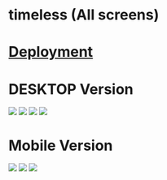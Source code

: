 # timeless (All screens)

# [Deployment](https://mariariosnavarro.github.io/timeless/)

# DESKTOP Version

![](/assets/img/dektop1.png)
![](/assets/img/Desktop3.png)
![](/assets/img/desktop2.png)
![](/assets/img/desktop4.png)

# Mobile Version

![](/assets/img/mobile1.png)
![](/assets/img/mobile3.png)
![](/assets/img/mobile2.png)

